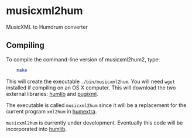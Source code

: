 # musicxml2hum
MusicXML to Humdrum converter

## Compiling ##

To compile the command-line version of musicxml2hum2, type:

```bash
	make
```

This will create the executable `./bin/musicxml2hum`.  You will need `wget`
installed if compiling on an OS X computer.  This will download the two
external libraries: [humlib](https://github.com/craigsapp/humlib) 
and [pugixml](https://github.com/zeux/pugixml).

The executable is called `musicxml2hum` since it will be a replacement for
the current program `xml2hum` in [humextra](https://github.com/craigsapp/humextra).

`musicxml2hum` is currently under development.  Eventually this code will be incorporated into [humlib](https://github.com/craigsapp/humlib).


